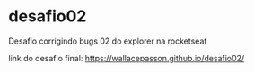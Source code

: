 # desafio02
Desafio corrigindo bugs 02 do explorer na rocketseat 

link do desafio final: https://wallacepasson.github.io/desafio02/
